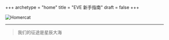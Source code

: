 +++
archetype = "home"
title = "EVE 新手指南"
draft = false
+++


![Homercat](/images/mainbg.png?lightbox=false)

---

>我们的征途是星辰大海